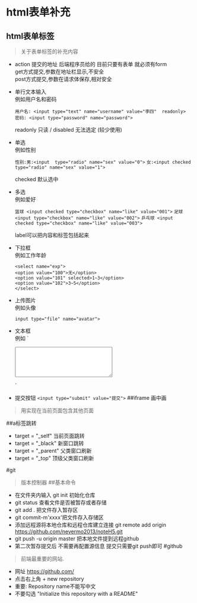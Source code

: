 # html表单补充

## html表单标签
> 关于表单标签的补充内容

* action 提交的地址 后端程序员给的
  目前只要有表单 就必须有form<br>
  get方式提交,参数在地址栏显示,不安全<br>
  post方式提交,参数在请求体保存,相对安全
  

  

* 单行文本输入<br> 
  例如用户名和密码

	`
	用户名: <input type="text" name="username" value="李四"  readonly> 
	`
	`
	密码: <input type="password" name="password">
	`
	
	readonly 只读 / disabled 无法选定 (较少使用)
* 单选 <br>
  例如性别

	`
	性别:男:<input  type="radio" name="sex" value="0">
	`
	`
	女:<input checked type="radio" name="sex" value="1">
	`
	
	checked 默认选中
* 多选<br>
  例如爱好
	
	`
	篮球 <input checked type="checkbox" name="like" value="001">
	`
	`
	足球 <input type="checkbox" name="like" value="002">
	`
	`
	乒乓球 <input checked type="checkbox" name="like" value="003">
	`

	label可以把内容和标签包括起来
* 下拉框<br>
  例如工作年龄
	```
    <select name="exp">
	<option value="100">无</option>
	<option value="101" selected>1~3</option>
	<option value="102">3~5</option>
	</select>
	```

* 上传图片<br>
  例如头像

    `
	input type="file" name="avatar">
	`
* 文本框<br>
  例如
	`
	<textarea name="bak" cols="30" rows="5"></textarea>
	`

* 提交按钮
	`
	<input type="submit" value="提交">
	`
##iframe 画中画
>用实现在当前页面包含其他页面



##a标签跳转

* target = "_self" 当前页面跳转
* target = "_black" 新窗口跳转
* target = "_parent" 父类窗口刷新
* target = "_top" 顶级父类窗口刷新

#git
>版本控制器
##基本命令
* 在文件夹内输入 git init 初始化仓库
* git status 查看文件是否被暂存或者存储
* git add . 把文件存入暂存区
* git commit-m'xxxx'把文件存入存储区
* 添加远程源将本地仓库和远程仓库建立连接
  git remote add origin https://github.com/nevermo2013/noteH5.git
* git push -u origin master
  把本地文件提到远程github
* 第二次暂存提交后 不需要再配置源信息 提交只需要git    push即可
#github
>前端最重要的网站.

* 网址 https://github.com/
* 点击右上角 +  new  repository
* 重要: Repository name不能写中文
* 不要勾选 "Initialize this repository with a README" 
